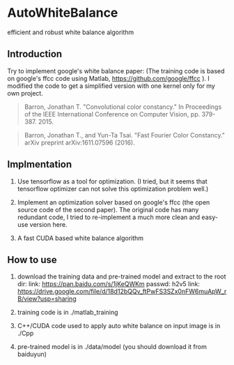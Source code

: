 # AutoWhiteBalance
efficient and robust white balance algorithm

## Introduction
Try to implement google's white balance paper: (The training code is based on google's ffcc code using Matlab, https://github.com/google/ffcc ). I modified the code to get a simplified version with one kernel only for my own project.

> Barron, Jonathan T. "Convolutional color constancy." In Proceedings of the IEEE International Conference on Computer Vision, pp. 379-387. 2015.

> Barron, Jonathan T., and Yun-Ta Tsai. "Fast Fourier Color Constancy." arXiv preprint arXiv:1611.07596 (2016).

## Implmentation

1. Use tensorflow as a tool for optimization. (I tried, but it seems that tensorflow optimizer can not solve this optimization problem well.)

2. Implement an optimization solver based on google's ffcc (the open source code of the second paper). The original code has many redundant code, I tried to re-implement a much more clean and easy-use version here.

3. A fast CUDA based white balance algorithm 

## How to use
1. download the training data and pre-trained model and extract to the root dir:
    link: https://pan.baidu.com/s/1jKeQWKm passwd: h2v5
    link: https://drive.google.com/file/d/18d12bQQv_ftPwFS3SZx0nFW6muApW_rB/view?usp=sharing

2. training code is in ./matlab_training

3. C++/CUDA code used to apply auto white balance on input image is in ./Cpp

4. pre-trained model is in ./data/model (you should download it from baiduyun)
